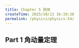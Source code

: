 ```yaml
---
title: Chapter 5 刚体
createTime: 2025/10/13 16:19:38
permalink: /physics/physics-54/
---
```


## Part 1 角动量定理